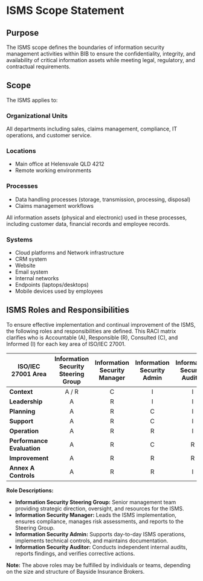 # ISMS Scope Statement  

## Purpose  
The ISMS scope defines the boundaries of information security management activities within BIB to ensure the confidentiality, integrity, and availability of critical information assets while meeting legal, regulatory, and contractual requirements.  

## Scope   
The ISMS applies to:  

### **Organizational Units**  
All departments including sales, claims management, compliance, IT operations, and customer service.  

### **Locations**  
- Main office at Helensvale QLD 4212  
- Remote working environments  

### **Processes**  
- Data handling processes (storage, transmission, processing, disposal)  
- Claims management workflows

All information assets (physical and electronic) used in these processes, including customer data, financial records
and employee records.

### **Systems**  
- Cloud platforms and Network infrastructure
- CRM system
- Website
- Email system 
- Internal networks  
- Endpoints (laptops/desktops)  
- Mobile devices used by employees  

## ISMS Roles and Responsibilities

To ensure effective implementation and continual improvement of the ISMS, the following roles and responsibilities are defined. This RACI matrix clarifies who is Accountable (A), Responsible (R), Consulted (C), and Informed (I) for each key area of ISO/IEC 27001.

| ISO/IEC 27001 Area         | Information Security Steering Group | Information Security Manager | Information Security Admin | Information Security Auditor |
|----------------------------|:----------------------------------:|:---------------------------:|:-------------------------:|:----------------------------:|
| **Context**                | A / R                              | C                           | I                         | I                            |
| **Leadership**             | A                                  | R                           | I                         | I                            |
| **Planning**               | A                                  | R                           | C                         | I                            |
| **Support**                | A                                  | R                           | C                         | I                            |
| **Operation**              | A                                  | R                           | R                         | I                            |
| **Performance Evaluation** | A                                  | R                           | C                         | R                            |
| **Improvement**            | A                                  | R                           | R                         | R                            |
| **Annex A Controls**       | A                                  | R                           | R                         | I                            |

**Role Descriptions:**

- **Information Security Steering Group:** Senior management team providing strategic direction, oversight, and resources for the ISMS.
- **Information Security Manager:** Leads the ISMS implementation, ensures compliance, manages risk assessments, and reports to the Steering Group.
- **Information Security Admin:** Supports day-to-day ISMS operations, implements technical controls, and maintains documentation.
- **Information Security Auditor:** Conducts independent internal audits, reports findings, and verifies corrective actions.

**Note:** The above roles may be fulfilled by individuals or teams, depending on the size and structure of Bayside Insurance Brokers.

